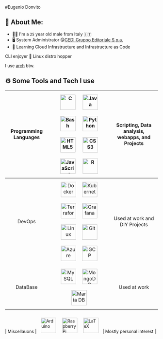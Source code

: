 #Eugenio Donvito

## 🦆 About Me:

- 👦🏼 I'm a `25` year old male from Italy 🇮🇹
- 🖥️ System Administrator @[GEDI Gruppo Editoriale S.p.a.](https://www.gedi.it/it)
- 📖 Learning Cloud Infrastructure and Infrastructure as Code

CLI enjoyer
🐧 Linux distro hopper

I use [arch](https://archlinux.org/) btw.

## ⚙️ Some Tools and Tech I use

<!--
List hell. Be my guest, I will explain absolutely nothing
-->

| Programming Languages |    <img style="margin: 10px" src="https://profilinator.rishav.dev/skills-assets/c-original.svg" alt="C" height="50" /> <img style="margin: 10px" src="https://profilinator.rishav.dev/skills-assets/java-original-wordmark.svg" alt="Java" height="50" /> <img style="margin: 10px" src="https://profilinator.rishav.dev/skills-assets/gnu_bash-icon.svg" alt="Bash" height="50" /> <img style="margin: 10px" src="https://profilinator.rishav.dev/skills-assets/python-original.svg" alt="Python" height="50" /> <img style="margin: 10px" src="https://profilinator.rishav.dev/skills-assets/html5-original-wordmark.svg" alt="HTML5" height="50" /> <img style="margin: 10px" src="https://profilinator.rishav.dev/skills-assets/css3-original-wordmark.svg" alt="CSS3" height="50" /> <img style="margin: 10px" src="https://profilinator.rishav.dev/skills-assets/javascript-original.svg" alt="JavaScript" height="50" /> <img style="margin: 10px" src="https://profilinator.rishav.dev/skills-assets/r.svg" alt="R" height="50" />    | Scripting, Data analysis, webapps, and Projects |
| :-------------------: | :-------------------------------------------------------------------------------------------------------------------------------------------------------------------------------------------------------------------------------------------------------------------------------------------------------------------------------------------------------------------------------------------------------------------------------------------------------------------------------------------------------------------------------------------------------------------------------------------------------------------------------------------------------------------------------------------------------------------------------------------------------------------------------------------------------------------------------------------------------------------------------------------------------------------------------------------------------------------------------------------------------------------------------------------: | :---------------------------------------------: |
|        DevOps         | <img style="margin: 10px" src="https://profilinator.rishav.dev/skills-assets/docker-original-wordmark.svg" alt="Docker" height="50" /><img style="margin: 10px" src="https://profilinator.rishav.dev/skills-assets/kubernetes-icon.svg" alt="Kubernetes" height="50" /><img style="margin: 10px" src="https://profilinator.rishav.dev/skills-assets/terraformio-icon.svg" alt="Terraform" height="50" /><img style="margin: 10px" src="https://profilinator.rishav.dev/skills-assets/grafana.png" alt="Grafana" height="50" /><img style="margin: 10px" src="https://profilinator.rishav.dev/skills-assets/linux-original.svg" alt="Linux" height="50" /><img style="margin: 10px" src="https://profilinator.rishav.dev/skills-assets/git-scm-icon.svg" alt="Git" height="50" /><img style="margin: 10px" src="https://profilinator.rishav.dev/skills-assets/microsoft_azure-icon.svg" alt="Azure" height="50" /><img style="margin: 10px" src="https://profilinator.rishav.dev/skills-assets/google_cloud-icon.svg" alt="GCP" height="50" /> |          Used at work and DIY Projects          |
|       DataBase        |                                                                                                                                                                                                                                                                                                                      <img style="margin: 10px" src="https://profilinator.rishav.dev/skills-assets/mysql-original-wordmark.svg" alt="MySQL" height="50" /><img style="margin: 10px" src="https://profilinator.rishav.dev/skills-assets/mongodb-original-wordmark.svg" alt="MongoDB" height="50" /><img style="margin: 10px" src="https://profilinator.rishav.dev/skills-assets/mariadb.png" alt="Maria DB" height="50" />                                                                                                                                                                                                                                                                                                                      |                  Used at work                   |

| Miscellauons | <img style="margin: 10px" src="https://profilinator.rishav.dev/skills-assets/arduino.png" alt="Arduino" height="50" /><img style="margin: 10px" src="https://profilinator.rishav.dev/skills-assets/raspberrypi.png" alt="Raspberry Pi" height="50" /><img style="margin: 10px" src="https://profilinator.rishav.dev/skills-assets/latex.png" alt="LaTeX" height="50" /> | Mostly personal interest |

<br><br>
